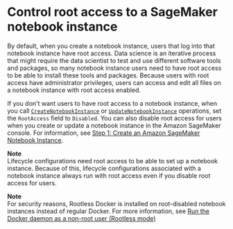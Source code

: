 # Control root access to a SageMaker notebook instance<a name="nbi-root-access"></a>

By default, when you create a notebook instance, users that log into that notebook instance have root access\. Data science is an iterative process that might require the data scientist to test and use different software tools and packages, so many notebook instance users need to have root access to be able to install these tools and packages\. Because users with root access have administrator privileges, users can access and edit all files on a notebook instance with root access enabled\.

If you don't want users to have root access to a notebook instance, when you call [ `CreateNotebookInstance`](https://docs.aws.amazon.com/sagemaker/latest/APIReference/API_CreateNotebookInstance.html) or [ `UpdateNotebookInstance`](https://docs.aws.amazon.com/sagemaker/latest/APIReference/API_UpdateNotebookInstance.html) operations, set the `RootAccess` field to `Disabled`\. You can also disable root access for users when you create or update a notebook instance in the Amazon SageMaker console\. For information, see [Step 1: Create an Amazon SageMaker Notebook Instance](gs-setup-working-env.md)\.

**Note**  
Lifecycle configurations need root access to be able to set up a notebook instance\. Because of this, lifecycle configurations associated with a notebook instance always run with root access even if you disable root access for users\.

**Note**  
For security reasons, Rootless Docker is installed on root\-disabled notebook instances instead of regular Docker\. For more information, see [Run the Docker daemon as a non\-root user \(Rootless mode\)](https://docs.docker.com/engine/security/rootless/)